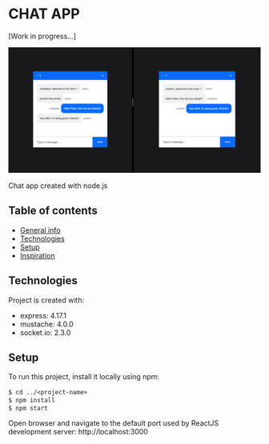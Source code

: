 # CHAT APP
[Work in progress...]

<p align="center"><img  src="readme/image2.png"></p>

Chat app created with node.js

## Table of contents
* [General info](#general-info)
* [Technologies](#technologies)
* [Setup](#setup)
* [Inspiration](#inspiration)


## Technologies
Project is created with:
* express: 4.17.1
* mustache: 4.0.0
* socket.io: 2.3.0

## Setup
To run this project, install it locally using npm:

```
$ cd ../<project-name>
$ npm install
$ npm start
```

Open browser and navigate to the default port used by ReactJS development server: http://localhost:3000
